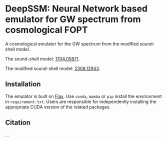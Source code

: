 # DeepSSM: Neural Network based emulator for GW spectrum from cosmological FOPT

A cosmological emulator for the GW spectrum from the modified sound-shell model.

The sound-shell model: [1704.05871](https://arxiv.org/abs/1704.05871).

The modified sound-shell model: [2308.12943](https://arxiv.org/abs/2308.12943).

## Installation
The emulator is built on [Flax](https://github.com/google/flax). Use `conda`, `mamba` or `pip` install the envrionment in `requirement.txt`. Users are responsible for independently installing the appropriate CUDA version of the related packages.

## Citation
...

